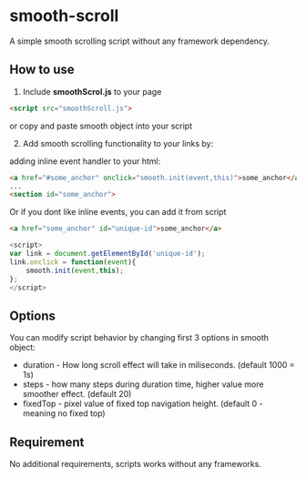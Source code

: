 smooth-scroll
=============

A simple smooth scrolling script without any framework dependency.

## How to use
1) Include **smoothScrol.js** to your page 
```html
<script src="smoothScroll.js">
```
or copy and paste smooth object into your script

2) Add smooth scrolling functionality to your links by:

adding inline event handler to your html:
```html
<a href="#some_anchor" onclick="smooth.init(event,this)">some_anchor</a>
...
<section id="some_anchor">
```
Or if you dont like inline events, you can add it from script
```html
<a href="some_anchor" id="unique-id">some_anchor</a>
```

```javascript
<script>
var link = document.getElementById('unique-id');
link.onclick = function(event){
    smooth.init(event,this);
};
</script>
```

## Options 
You can modify script behavior by changing first 3 options in smooth object:
 - duration - How long scroll effect will take in miliseconds. (default 1000 = 1s)
 - steps - how many steps during duration time, higher value more smoother effect. (default 20)
 - fixedTop - pixel value of fixed top navigation height. (default 0 - meaning no fixed top)

## Requirement
No additional requirements, scripts works without any frameworks.

